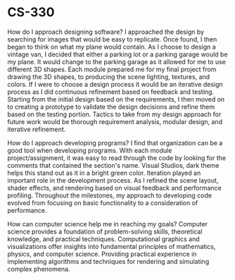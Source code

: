 # CS-330

How do I approach designing software?
I approached the design by searching for images that would be easy to replicate. Once found, I then began to think on what my plane would contain. As I choose to design a vintage van, I decided that either a parking lot or a parking garage would be my plane. It would change to the parking garage as it allowed for me to use different 3D shapes. 
Each module prepared me for my final project from drawing the 3D shapes, to producing the scene lighting, textures, and colors. If I were to choose a design process it would be an iterative design process as I did continuous refinement based on feedback and testing. Starting from the initial design based on the requirements, I then moved on to creating a prototype to validate the design decisions and refine them based on the testing portion. Tactics to take from my design approach for future work would be thorough requirement analysis, modular design, and iterative refinement. 

How do I approach developing programs?
I find that organization can be a good tool when developing programs. With each module project/assignment, it was easy to read through the code by looking for the comments that contained the section's name. Visual Studios, dark theme helps this stand out as it in a bright green color. Iteration played an important role in the development process. As I refined the scene layout, shader effects, and rendering based on visual feedback and performance profiling. Throughout the milestones, my approach to developing code evolved from focusing on basic functionality to a consideration of performance.

How can computer science help me in reaching my goals?
Computer science provides a foundation of problem-solving skills, theoretical knowledge, and practical techniques. Computational graphics and visualizations offer insights into fundamental principles of mathematics, physics, and computer science. Providing practical experience in implementing algorithms and techniques for rendering and simulating complex phenomena.
